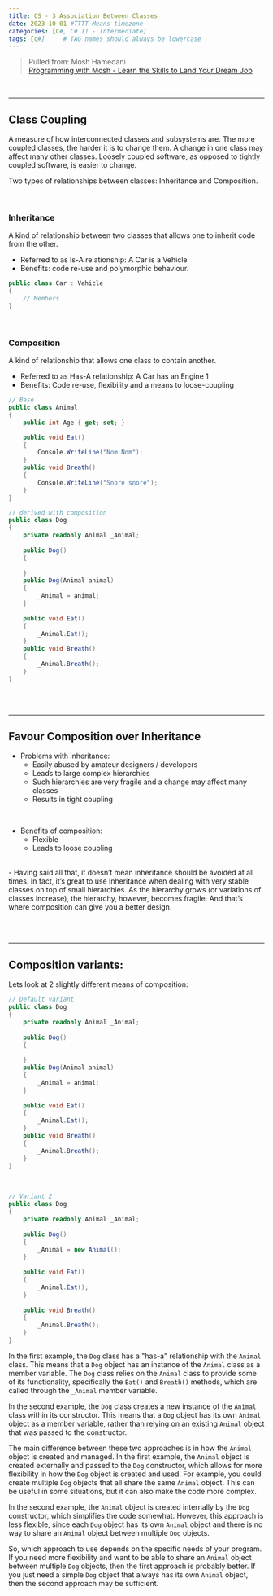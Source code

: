 ```yaml
---
title: CS - 3 Association Between Classes
date: 2023-10-01 #TTTT Means timezone
categories: [C#, C# II - Intermediate]
tags: [c#]     # TAG names should always be lowercase
---
```



> Pulled from: Mosh Hamedani\
> [Programming with Mosh - Learn the Skills to Land Your Dream Job](https://programmingwithmosh.com/)

<br>

---

## Class Coupling 
A measure of how interconnected classes and subsystems are. 
The more coupled classes, the harder it is to change them. A change in one class may affect many other classes. 
Loosely coupled software, as opposed to tightly coupled software, is easier to change. 

Two types of relationships between classes: Inheritance and Composition.

<br>

### Inheritance
A kind of relationship between two classes that allows one to inherit code from the other.
- Referred to as Is-A relationship: A Car is a Vehicle 
- Benefits: code re-use and polymorphic behaviour.

```cs
public class Car : Vehicle 
{ 
    // Members
}
```

<br>

### Composition 
A kind of relationship that allows one class to contain another. 
- Referred to as Has-A relationship: A Car has an Engine 1 
- Benefits: Code re-use, flexibility and a means to loose-coupling

```cs
// Base
public class Animal
{
    public int Age { get; set; }

    public void Eat() 
    {
        Console.WriteLine("Nom Nom");
    }
    public void Breath() 
    {
        Console.WriteLine("Snore snore");
    }
}

// derived with composition
public class Dog
{
    private readonly Animal _Animal;
    
    public Dog()
    {
    
    }
    public Dog(Animal animal)
    {
        _Animal = animal;
    }
    
    public void Eat() 
    {
        _Animal.Eat();
    }
    public void Breath() 
    { 
        _Animal.Breath();
    }
}
```

<br><br>

---
## Favour Composition over Inheritance 
- Problems with inheritance: 
    - Easily abused by amateur designers / developers 
    - Leads to large complex hierarchies 
    - Such hierarchies are very fragile and a change may affect many classes 
    - Results in tight coupling 
<br>

- Benefits of composition: 
    - Flexible
    - Leads to loose coupling
<br>
- Having said all that, it doesn’t mean inheritance should be avoided at all times. In fact, it’s great to use inheritance when dealing with very stable classes on top of small hierarchies. As the hierarchy grows (or variations of classes increase), the hierarchy, however, becomes fragile. And that’s where composition can give you a better design.

<br><br>

---
## Composition variants:

Lets look at 2 slightly different means of composition:
```cs
// Default variant
public class Dog
{
    private readonly Animal _Animal;
    
    public Dog()
    {
    
    }
    public Dog(Animal animal)
    {
        _Animal = animal;
    }
    
    public void Eat() 
    {
        _Animal.Eat();
    }
    public void Breath() 
    { 
        _Animal.Breath();
    }
}
```

<br>

```cs
// Variant 2
public class Dog 
{ 
    private readonly Animal _Animal; 
    
    public Dog() 
    { 
        _Animal = new Animal(); 
    } 
    
    public void Eat() 
    { 
        _Animal.Eat(); 
    } 
    
    public void Breath() 
    { 
        _Animal.Breath(); 
    } 
}
```


In the first example, the `Dog` class has a "has-a" relationship with the `Animal` class. This means that a `Dog` object has an instance of the `Animal` class as a member variable. The `Dog` class relies on the `Animal` class to provide some of its functionality, specifically the `Eat()` and `Breath()` methods, which are called through the `_Animal` member variable.

In the second example, the `Dog` class creates a new instance of the `Animal` class within its constructor. This means that a `Dog` object has its own `Animal` object as a member variable, rather than relying on an existing `Animal` object that was passed to the constructor.

The main difference between these two approaches is in how the `Animal` object is created and managed. In the first example, the `Animal` object is created externally and passed to the `Dog` constructor, which allows for more flexibility in how the `Dog` object is created and used. For example, you could create multiple `Dog` objects that all share the same `Animal` object. This can be useful in some situations, but it can also make the code more complex.

In the second example, the `Animal` object is created internally by the `Dog` constructor, which simplifies the code somewhat. However, this approach is less flexible, since each `Dog` object has its own `Animal` object and there is no way to share an `Animal` object between multiple `Dog` objects.

So, which approach to use depends on the specific needs of your program. If you need more flexibility and want to be able to share an `Animal` object between multiple `Dog` objects, then the first approach is probably better. If you just need a simple `Dog` object that always has its own `Animal` object, then the second approach may be sufficient.

